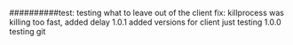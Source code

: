 ##########test: testing what to leave out of the client
					fix: killprocess was killing too fast, added delay
1.0.1     added versions for client
          just testing
1.0.0	    testing git